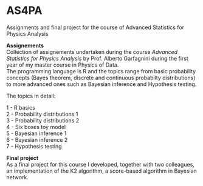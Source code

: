 # AS4PA
Assignments and final project for the course of Advanced Statistics for Physics Analysis

**Assignements** <br>
Collection of assignements undertaken during the course *Advanced Statistics for Physics Analysis* by Prof. Alberto Garfagnini during the first year of my master course in Physics of Data. <br>
The programming language is R and the topics range from basic probability concepts (Bayes theorem, discrete and continuous probabilty distributions) to more advanced ones such as Bayesian inference and Hypothesis testing. 

The topics in detail: 

1 - R basics <br>
2 - Probability distributions 1 <br>
3 - Probability distributions 2 <br>
4 - Six boxes toy model <br>
5 - Bayesian inference 1 <br>
6 - Bayesian inference 2 <br>
7 - Hypothesis testing <br>

**Final project** <br>
As a final project for this course I developed, together with two colleagues, an implementation of the K2 algorithm, a score-based algorithm in Bayesian network.
